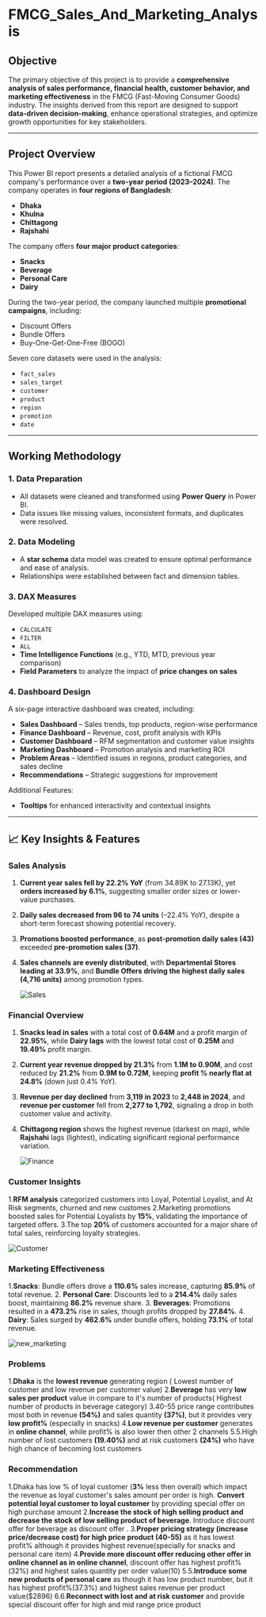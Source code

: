 # FMCG_Sales_And_Marketing_Analysis


##  Objective

The primary objective of this project is to provide a **comprehensive analysis of sales performance, financial health, customer behavior, and marketing effectiveness** in the FMCG (Fast-Moving Consumer Goods) industry. The insights derived from this report are designed to support **data-driven decision-making**, enhance operational strategies, and optimize growth opportunities for key stakeholders.

---

##  Project Overview

This Power BI report presents a detailed analysis of a fictional FMCG company's performance over a **two-year period (2023–2024)**. The company operates in **four regions of Bangladesh**:

* **Dhaka**
* **Khulna**
* **Chittagong**
* **Rajshahi**

The company offers **four major product categories**:

* **Snacks**
* **Beverage**
* **Personal Care**
* **Dairy**

During the two-year period, the company launched multiple **promotional campaigns**, including:

* Discount Offers
* Bundle Offers
* Buy-One-Get-One-Free (BOGO)

Seven core datasets were used in the analysis:

* `fact_sales`
* `sales_target`
* `customer`
* `product`
* `region`
* `promotion`
* `date`

---

##  Working Methodology

### 1. **Data Preparation**

* All datasets were cleaned and transformed using **Power Query** in Power BI.
* Data issues like missing values, inconsistent formats, and duplicates were resolved.

### 2. **Data Modeling**

* A **star schema** data model was created to ensure optimal performance and ease of analysis.
* Relationships were established between fact and dimension tables.

### 3. **DAX Measures**

Developed multiple DAX measures using:

* `CALCULATE`
* `FILTER`
* `ALL`
* **Time Intelligence Functions** (e.g., YTD, MTD, previous year comparison)
* **Field Parameters** to analyze the impact of **price changes on sales**

### 4. **Dashboard Design**

A six-page interactive dashboard was created, including:

* **Sales Dashboard** – Sales trends, top products, region-wise performance
* **Finance Dashboard** – Revenue, cost, profit analysis with KPIs
* **Customer Dashboard** – RFM segmentation and customer value insights
* **Marketing Dashboard** – Promotion analysis and marketing ROI
* **Problem Areas** – Identified issues in regions, product categories, and sales decline
* **Recommendations** – Strategic suggestions for improvement

Additional Features:

* **Tooltips** for enhanced interactivity and contextual insights

---

## 📈 Key Insights & Features

###  Sales Analysis

1. **Current year sales fell by 22.2% YoY** (from 34.89K to 27.13K), yet **orders increased by 6.1%**, suggesting smaller order sizes or lower-value purchases.
2. **Daily sales decreased from 96 to 74 units** (–22.4% YoY), despite a short-term forecast showing potential recovery.
3. **Promotions boosted performance**, as **post-promotion daily sales (43)** exceeded **pre-promotion sales (37)**.
4. **Sales channels are evenly distributed**, with **Departmental Stores leading at 33.9%**, and **Bundle Offers driving the highest daily sales (4,716 units)** among promotion types.

   ![Sales](https://github.com/user-attachments/assets/135b99c1-b7bd-4348-87de-babe6ba8a919)




###  Financial Overview

1. **Snacks lead in sales** with a total cost of **0.64M** and a profit margin of **22.95%**, while **Dairy lags** with the lowest total cost of **0.25M** and **19.49%** profit margin.
2. **Current year revenue dropped by 21.3%** from **1.1M to 0.90M**, and cost reduced by **21.2%** from **0.9M to 0.72M**, keeping **profit % nearly flat at 24.8%** (down just 0.4% YoY).
3. **Revenue per day declined** from **3,119 in 2023** to **2,448 in 2024**, and **revenue per customer** fell from **2,277 to 1,792**, signaling a drop in both customer value and activity.
4. **Chittagong region** shows the highest revenue (darkest on map), while **Rajshahi** lags (lightest), indicating significant regional performance variation.

   ![Finance](https://github.com/user-attachments/assets/65142261-ecce-4c57-bde6-b3cc5cee60fa)




###  Customer Insights

1.**RFM analysis** categorized customers into Loyal, Potential Loyalist, and At Risk segments, churned and new customes
2.Marketing promotions boosted sales for Potential Loyalists by **15%**, validating the importance of targeted offers.
3.The top **20%** of customers accounted for a major share of total sales, reinforcing loyalty strategies.

![Customer](https://github.com/user-attachments/assets/22b4a33f-9320-454e-815d-bf832dfc0404)



###  Marketing Effectiveness

1.**Snacks**: Bundle offers drove a **110.6%** sales increase, capturing **85.9%** of total revenue.
2. **Personal Care**: Discounts led to a **214.4%** daily sales boost, maintaining **86.2%** revenue share.
3. **Beverages**: Promotions resulted in a **473.2%** rise in sales, though profits dropped by **27.84%**.
4. **Dairy**: Sales surged by **462.6%** under bundle offers, holding **73.1%** of total revenue.

![new_marketing](https://github.com/user-attachments/assets/89f5681d-fbab-45f7-9823-8055d28e1553)





### Problems

1.**Dhaka** is the **lowest  revenue** generating region ( Lowest number of customer and low  revenue per customer value)
2.**Beverage** has very **low sales per product** value in compare to it's number of products( Highest number of products in beverage category)
3.40-55 price range contributes most  both in revenue **(54%)** and sales quantity **(37%)**, but it provides very **low profit%** (especially in snacks)
4.**Low revenue per customer** generates in **online channel**, while profit% is also lower then other 2 channels
5.5.High number of lost customers **(19.40%)** and at risk customers **(24%)** who have high chance of becoming lost customers





### Recommendation

1.Dhaka has low % of loyal customer (**3%** less then overall) which impact the revenue as loyal customer's sales amount per order is high. **Convert potential loyal customer to loyal customer** by providing special offer  on high purchase amount
2.**Increase the stock of high selling product and decrease the stock of low selling product of beverage**. Introduce discount offer for beverage as discount offer .
3.**Proper pricing strategy (increase price/decrease cost) for high price product (40-55)** as it has lowest profit% although it provides highest revenue(specially for snacks and personal care item)
4.**Provide more discount offer reducing other offer in online channel as in online channel**, discount offer has highest profit%(32%) and highest sales quantity per order value(10)
5.5.**Introduce some new products of personal care** as though it has low product number, but it has highest profit%(37.3%) and highest sales revenue per product value($2896)
6.6.**Reconnect with lost and at risk customer** and provide special discount offer for high and mid range price product




